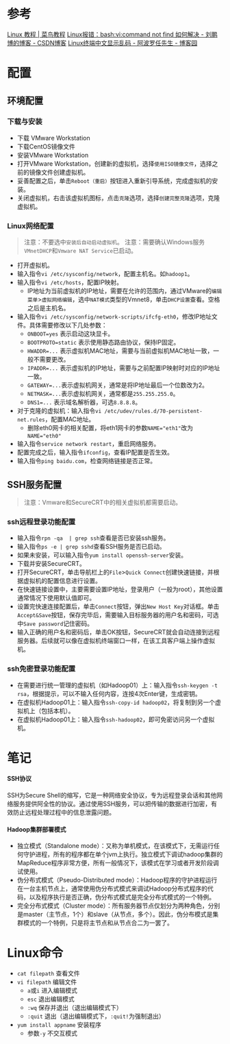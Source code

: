 # 参考

[Linux 教程 | 菜鸟教程](https://www.runoob.com/linux/linux-tutorial.html)
[Linux报错：bash:vi:command not find 如何解决 - 刘鹏博的博客 - CSDN博客](https://blog.csdn.net/qq_40087415/article/details/79397503)
[Linux终端中文显示乱码 - 阿波罗任先生 - 博客园](https://www.cnblogs.com/apolloren/p/9841950.html)

# 配置

## 环境配置

### 下载与安装

* 下载 VMware Workstation
* 下载CentOS镜像文件
* 安装VMware Workstation
* 打开VMware Workstation，创建新的虚拟机，选择`使用ISO镜像文件`，选择之前的镜像文件创建虚拟机。
* 妥善配置之后，单击`Reboot（重启）`按钮进入重新引导系统，完成虚拟机的安装。
* 关闭虚拟机，右击该虚拟机图标，点击`克隆`选项，选择`创建完整克隆`选项，克隆虚拟机。

### Linux网络配置

> 注意：不要选中`安装后自动启动虚拟机`。
> 注意：需要确认Windows服务`VMnetDHCP`和`Vmware NAT Service`已启动。

* 打开虚拟机。
* 输入指令`vi /etc/sysconfig/network`，配置主机名。如`hadoop1`。
* 输入指令`vi /etc/hosts`，配置IP映射。
    * IP地址为当前虚拟机的IP地址，需要在允许的范围内，通过VMware的`编辑菜单`>`虚拟网络编辑`，选中`NAT模式`类型的Vmnet8，单击`DHCP设置`查看。空格之后是主机名。
* 输入指令`vi /etc/sysconfig/network-scripts/ifcfg-eth0`，修改IP地址文件。具体需要修改以下几处参数：
    * `ONBOOT=yes` 表示启动这块显卡。
    * `BOOTPROTO=static` 表示使用静态路由协议，保持IP固定。
    * `HWADDR=...` 表示虚拟机MAC地址，需要与当前虚拟机MAC地址一致，一般不需要更改。
    * `IPADDR=...` 表示虚拟机的IP地址，需要与之前配置IP映射时对应的IP地址一致。
    * `GATEWAY=...`表示虚拟机网关，通常是将IP地址最后一个位数改为2。
    * `NETMASK=...`表示虚拟机网关，通常都是`255.255.255.0`。
    * `DNS1=...` 表示域名解析器，可选`8.8.8.8`。
* 对于克隆的虚拟机：输入指令`vi /etc/udev/rules.d/70-persistent-net.rules`，配置MAC地址。
    * 删除eth0网卡的相关配置，将eth1网卡的参数`NAME="eth1"`改为`NAME="eth0"`
* 输入指令`service network restart`，重启网络服务。
* 配置完成之后，输入指令`ifconfig`，查看IP配置是否生效。
* 输入指令`ping baidu.com`，检查网络链接是否正常。

## SSH服务配置

> 注意：Vmware和SecureCRT中的相关虚拟机都需要启动。

### ssh远程登录功能配置

* 输入指令`rpn -qa  | grep ssh`查看是否已安装ssh服务。
* 输入指令`ps -e | grep sshd`查看SSH服务是否已启动。
* 如果未安装，可以输入指令`yum install openssh-server`安装。
* 下载并安装SecureCRT。
* 打开SecureCRT，单击导航栏上的`File`>`Quick Connect`创建快速链接，并根据虚拟机的配置信息进行设置。
* 在快速链接设置中，主要需要设置IP地址，登录用户（一般为root），其他设置通常情况下使用默认值即可。
* 设置完快速连接配置后，单击`Connect`按钮，弹出`New Host Key`对话框。单击`Accept&Save`按钮，保存完毕后，需要输入目标服务器的用户名和密码，可选中`Save password`记住密码。
* 输入正确的用户名和密码后，单击OK按钮，SecureCRT就会自动连接到远程服务器。后续就可以像在虚拟机终端窗口一样，在该工具客户端上操作虚拟机。

### ssh免密登录功能配置

* 在需要进行统一管理的虚拟机（如Hadoop01）上：输入指令`ssh-keygen -t rsa`，根据提示，可以不输入任何内容，连按4次Enter键，生成密钥。
* 在虚拟机Hadoop01上：输入指令`ssh-copy-id hadoop02`，将复制到另一个虚拟机上（包括本机）。
* 在虚拟机Hadoop01上：输入指令`ssh-hadoop02`，即可免密访问另一个虚拟机。

# 笔记

#### SSH协议

SSH为Secure Shell的缩写，它是一种网络安全协议，专为远程登录会话和其他网络服务提供阿全性的协议。通过使用SSH服务，可以把传输的数据进行加密，有效防止远程处理过程中的信息泄露问题。

#### Hadoop集群部署模式

* 独立模式（Standalone mode）：又称为单机模式，在该模式下，无需运行任何守护进程，所有的程序都在单个jvm上执行。独立模式下调试hadoop集群的MapReduce程序非常方便，所有一般情况下，该模式在学习或者开发阶段调试使用。
* 伪分布式模式（Pseudo-Distributed mode）：Hadoop程序的守护进程运行在一台主机节点上，通常使用伪分布式模式来调试Hadoop分布式程序的代码，以及程序执行是否正确，伪分布式模式是完全分布式模式的一个特例。
* 完全分布式模式（Cluster mode）：所有服务器节点仅划分为两种角色，分别是master（主节点，1个）和slave（从节点，多个）。因此，伪分布模式是集群模式的一个特例，只是将主节点和从节点合二为一罢了。

# Linux命令

* `cat filepath` 查看文件
* `vi filepath` 编辑文件
    * `a`或`i` 进入编辑模式
    * `esc` 退出编辑模式
    * `:wq` 保存并退出（退出编辑模式下）
    * `:quit` 退出（退出编辑模式下，`:quit!`为强制退出）
* `yum install appname` 安装程序
    * 参数`-y` 不交互模式